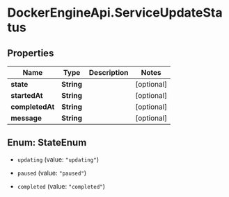 # DockerEngineApi.ServiceUpdateStatus

## Properties
Name | Type | Description | Notes
------------ | ------------- | ------------- | -------------
**state** | **String** |  | [optional] 
**startedAt** | **String** |  | [optional] 
**completedAt** | **String** |  | [optional] 
**message** | **String** |  | [optional] 


<a name="StateEnum"></a>
## Enum: StateEnum


* `updating` (value: `"updating"`)

* `paused` (value: `"paused"`)

* `completed` (value: `"completed"`)




